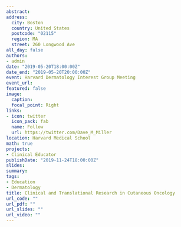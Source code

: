 ```yaml
---
abstract: 
address: 
  city: Boston
  country: United States
  postcode: "02115"
  region: MA
  street: 260 Longwood Ave
all_day: false
authors: 
- admin
date: "2019-05-20T18:00:00Z"
date_end: "2019-05-20T20:00:00Z"
event: Harvard Dermatology Interest Group Meeting
event_url: 
featured: false
image:
  caption: 
  focal_point: Right
links:
- icon: twitter
  icon_pack: fab
  name: Follow
  url: https://twitter.com/Dave_M_Miller
location: Harvard Medical School
math: true
projects:
- Clinical Educator
publishDate: "2019-11-24T18:00:00Z"
slides: 
summary: 
tags: 
- Education
- Dermatology
title: Clinical and Translational Research in Cutaneous Oncology 
url_code: ""
url_pdf: ""
url_slides: ""
url_video: ""
---
```

